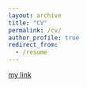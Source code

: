 ```yaml
---
layout: archive
title: "CV"
permalink: /cv/
author_profile: true
redirect_from:
  - /resume
---
```


[my link](Yexin_Mao.pdf)
<!-- {% include base_path %}

Education
======
* B.S. in Computer Science, The University of Sydney (USYD), 2018-2022
* M.S. in Machine Learning and Computer Vision, Australian National University (ANU), 2022-2024


Work experience
======
* Tutor, HaiDao Education 
* 
* June. 2022-Present: Postdoctoral Researcher
  * RIEKN AIP
  * Supervisor: Taiji Suzuki

* Nov. 2022-Present: Visiting Researcher
  * Mohamed bin Zayed University of Artificial Intelligence
  * Supervisor: Zhiqiang Xu -->

<!-- Work experience
======
* June. 2022-Present: Postdoctoral Researcher
  * RIEKN AIP
  * Supervisor: Taiji Suzuki

* Nov. 2022-Present: Visiting Researcher
  * Mohamed bin Zayed University of Artificial Intelligence
  * Supervisor: Zhiqiang Xu
  
Mentees
======
I am fortunately co-supervising several Ph.D. students:
* Zixu Zhao (Ph.D. student, UNSW)
* Siqing Li (Ph.D. student, UNSW)
* Yilan Chen (Ph.D. student, UCSD)

Publications
======
  <ul>{% for post in site.publications %}
    {% include archive-single-cv.html %}
  {% endfor %}</ul>
  
Talks
======
  <ul>{% for post in site.talks %}
    {% include archive-single-talk-cv.html %}
  {% endfor %}</ul>
  
Teaching
======
  <ul>{% for post in site.teaching %}
    {% include archive-single-cv.html %}
  {% endfor %}</ul>
  
Service and leadership
======
* Conference reviewer:  NeurIPS 2021-2022, ICLR 2022-2023, ICML 2021-2022, KDD 2022, CVPR 2022, IJCAI 2022, SIGIR 2022, AISTATS 2022-2023, AAAI 2022 (Meta Reviewer).
* Journal reviewer: IEEE Transactions on Cybernetics, IEEE TKDE. -->
